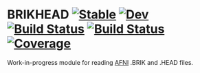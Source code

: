 # BRIKHEAD [![Stable](https://img.shields.io/badge/docs-stable-blue.svg)](https://notZaki.github.io/BRIKHEAD.jl/stable) [![Dev](https://img.shields.io/badge/docs-dev-blue.svg)](https://notZaki.github.io/BRIKHEAD.jl/dev) [![Build Status](https://github.com/notZaki/BRIKHEAD.jl/workflows/CI/badge.svg)](https://github.com/notZaki/BRIKHEAD.jl/actions) [![Build Status](https://travis-ci.com/notZaki/BRIKHEAD.jl.svg?branch=master)](https://travis-ci.com/notZaki/BRIKHEAD.jl) [![Coverage](https://codecov.io/gh/notZaki/BRIKHEAD.jl/branch/master/graph/badge.svg)](https://codecov.io/gh/notZaki/BRIKHEAD.jl)

Work-in-progress module for reading [AFNI](https://afni.nimh.nih.gov/) .BRIK and .HEAD files.
